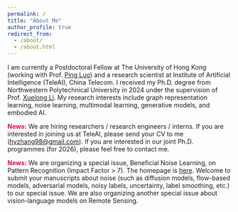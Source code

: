 ```yaml
---
permalink: /
title: "About Me"
author_profile: true
redirect_from: 
  - /about/
  - /about.html
---
```


I am currently a Postdoctoral Fellow at The University of Hong Kong (working with Prof. [Ping Luo](https://scholar.google.com/citations?user=aXdjxb4AAAAJ)) and a research scientist at Institute of Artificial Intelligence (TeleAI), China Telecom. I received my Ph.D. degree from Northwestern Polytechnical University in 2024 under the supervision of Prof. [Xuelong Li](https://scholar.google.com/citations?user=ahUibskAAAAJ). My research interests include graph representation learning, noise learning, multimodal learning, generative models, and embodied AI. 

<b><font color=#DC143C>News:</font></b> We are hiring researchers / research engineers / interns. If you are interested in joining us at TeleAI, please send your CV to me (hyzhang98@gmail.com). If you are interested in our joint Ph.D. programmes (for 2026), please feel free to contact me.  

<b><font color=#DC143C>News:</font></b> We are organizing a special issue, Beneficial Noise Learning, on Pattern Recognition (Impact Factor > 7). The homepage is [here](https://www.sciencedirect.com/special-issue/316469/beneficial-noise-learning). Welcome to submit your manuscripts about noise (such as diffusion models, flow-based models, adversarial models, noisy labels, uncertainty, label smoothing, etc.) to our special issue. We are also organizing another special issue about vision-language models on Remote Sensing. 
